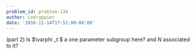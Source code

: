 ```yaml
---
problem_id: problem-134
author: Ledrappier
date: '2016-11-14T17:52:00-08:00'
---
```

(part 2) Is $\varphi _t $ a one parameter subgroup here? and $N$ associated to
it?

